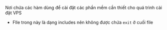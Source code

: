 Nơi chứa các hàm dùng để cài đặt các phần mềm cần thiết cho quá trình cài đặt VPS

- FIle trong này là dạng includes nên không được chứa `exit` ở cuối file
